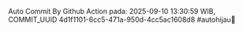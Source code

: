 Auto Commit By Github Action pada: 2025-09-10 13:30:59 WIB, COMMIT_UUID 4d1f1101-6cc5-471a-950d-4cc5ac1608d8 #autohijau🗿
